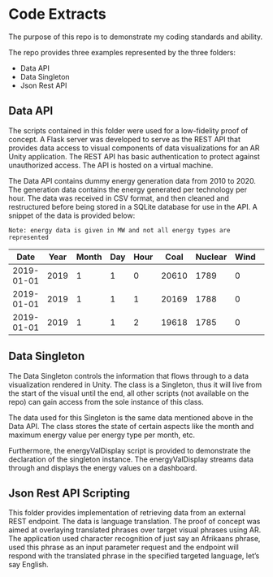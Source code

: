 # Code Extracts 

The purpose of this repo is to demonstrate my coding standards and ability. 

The repo provides three examples represented by the three folders:
- Data API
- Data Singleton 
- Json Rest API

## Data API

The scripts contained in this folder were used for a low-fidelity proof of concept. A Flask server was developed to serve as the REST API that provides data access to visual components of data visualizations for an AR Unity application. The REST API has basic authentication to protect against unauthorized access. The API is hosted on a virtual machine. 

The Data API contains dummy energy generation data from 2010 to 2020. The generation data contains the energy generated per technology per hour. The data was received in CSV format, and then cleaned and restructured before being stored in a SQLite database for use in the API. A snippet of the data is provided below:

``` Note: energy data is given in MW and not all energy types are represented ```


| Date | Year | Month | Day | Hour | Coal | Nuclear | Wind | Total | 
| -- | --| -- | -- | -- | -- | -- | -- | -- |
| 2019-01-01 | 2019 | 1 | 1 | 0 | 20610 | 1789 | 0 | 22722 |
| 2019-01-01 | 2019 | 1 | 1 | 1 | 20169 | 1788 | 0 | 22118 |
| 2019-01-01 | 2019 | 1 | 1 | 2 | 19618 | 1785 | 0 | 21567 |


## Data Singleton

The Data Singleton controls the information that flows through to a data visualization rendered in Unity. The class is a Singleton, thus it will live from the start of the visual until the end, all other scripts (not available on the repo) can gain access from the sole instance of this class. 

The data used for this Singleton is the same data mentioned above in the Data API. The class stores the state of certain aspects like the month and maximum energy value per energy type per month, etc. 

Furthermore, the energyValDisplay script is provided to demonstrate the declaration of the singleton instance. The energyValDisplay streams data through and displays the energy values on a dashboard. 


## Json Rest API Scripting

This folder provides implementation of retrieving data from an external REST endpoint. The data is language translation. The proof of concept was aimed at overlaying translated phrases over target visual phrases using AR. The application used character recognition of just say an Afrikaans phrase, used this phrase as an input parameter request and the endpoint will respond with the translated phrase in the specified targeted language, let’s say English.  


